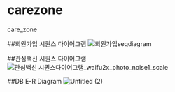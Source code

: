 # carezone
care_zone

##회원가입 시퀀스 다이어그램
![회원가입seqdiagram](https://github.com/kjh73/carezone/assets/143463661/f8c0b42a-759e-4a92-8caa-27542eb13fa0)

##관심백신 시퀀스 다이어그램
![관심백신 시퀀스다이어그램_waifu2x_photo_noise1_scale](https://github.com/kjh73/carezone/assets/143463661/203980c8-bff6-4141-8e9e-0a9307e9574a)

##DB E-R Diagram
![Untitled (2)](https://github.com/kjh73/carezone/assets/143463661/1eb4c5cc-b911-4a97-8ea0-a52bc6a10ee9)


